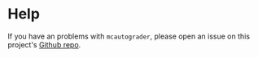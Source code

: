 # Help

If you have an problems with `mcautograder`, please open an issue on this project's [Github repo](https://github.com/chrispyles/mcautograder).
